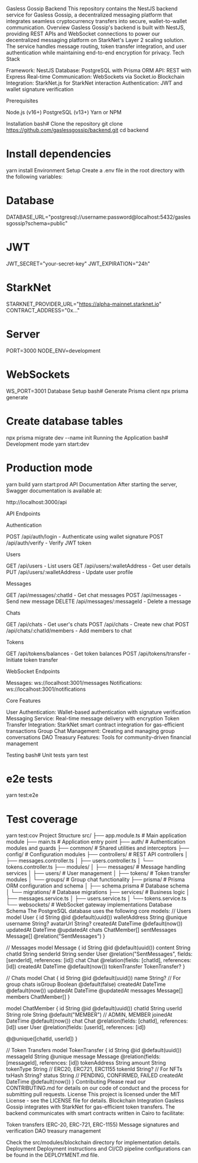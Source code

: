 Gasless Gossip Backend
This repository contains the NestJS backend service for Gasless Gossip, a decentralized messaging platform that integrates seamless cryptocurrency transfers into secure, wallet-to-wallet communication.
Overview
Gasless Gossip's backend is built with NestJS, providing REST APIs and WebSocket connections to power our decentralized messaging platform on StarkNet's Layer 2 scaling solution. The service handles message routing, token transfer integration, and user authentication while maintaining end-to-end encryption for privacy.
Tech Stack

Framework: NestJS
Database: PostgreSQL with Prisma ORM
API: REST with Express
Real-time Communication: WebSockets via Socket.io
Blockchain Integration: StarkNet.js for StarkNet interaction
Authentication: JWT and wallet signature verification

Prerequisites

Node.js (v16+)
PostgreSQL (v13+)
Yarn or NPM

Installation
bash# Clone the repository
git clone https://github.com/gaslessgossip/backend.git
cd backend

# Install dependencies
yarn install
Environment Setup
Create a .env file in the root directory with the following variables:
# Database
DATABASE_URL="postgresql://username:password@localhost:5432/gaslessgossip?schema=public"

# JWT
JWT_SECRET="your-secret-key"
JWT_EXPIRATION="24h"

# StarkNet
STARKNET_PROVIDER_URL="https://alpha-mainnet.starknet.io"
CONTRACT_ADDRESS="0x..."

# Server
PORT=3000
NODE_ENV=development

# WebSockets
WS_PORT=3001
Database Setup
bash# Generate Prisma client
npx prisma generate

# Create database tables
npx prisma migrate dev --name init
Running the Application
bash# Development mode
yarn start:dev

# Production mode
yarn build
yarn start:prod
API Documentation
After starting the server, Swagger documentation is available at:

http://localhost:3000/api

API Endpoints

Authentication

POST /api/auth/login - Authenticate using wallet signature
POST /api/auth/verify - Verify JWT token


Users

GET /api/users - List users
GET /api/users/:walletAddress - Get user details
PUT /api/users/:walletAddress - Update user profile


Messages

GET /api/messages/:chatId - Get chat messages
POST /api/messages - Send new message
DELETE /api/messages/:messageId - Delete a message


Chats

GET /api/chats - Get user's chats
POST /api/chats - Create new chat
POST /api/chats/:chatId/members - Add members to chat


Tokens

GET /api/tokens/balances - Get token balances
POST /api/tokens/transfer - Initiate token transfer



WebSocket Endpoints

Messages: ws://localhost:3001/messages
Notifications: ws://localhost:3001/notifications

Core Features

User Authentication: Wallet-based authentication with signature verification
Messaging Service: Real-time message delivery with encryption
Token Transfer Integration: StarkNet smart contract integration for gas-efficient transactions
Group Chat Management: Creating and managing group conversations
DAO Treasury Features: Tools for community-driven financial management

Testing
bash# Unit tests
yarn test

# e2e tests
yarn test:e2e

# Test coverage
yarn test:cov
Project Structure
src/
├── app.module.ts              # Main application module
├── main.ts                    # Application entry point
├── auth/                      # Authentication modules and guards
├── common/                    # Shared utilities and interceptors
├── config/                    # Configuration modules
├── controllers/               # REST API controllers
│   ├── messages.controller.ts
│   ├── users.controller.ts
│   └── tokens.controller.ts
├── modules/
│   ├── messages/              # Message handling services
│   ├── users/                 # User management
│   ├── tokens/                # Token transfer modules
│   └── groups/                # Group chat functionality
├── prisma/                    # Prisma ORM configuration and schema
│   ├── schema.prisma          # Database schema
│   └── migrations/            # Database migrations
├── services/                  # Business logic
│   ├── messages.service.ts
│   ├── users.service.ts
│   └── tokens.service.ts
└── websockets/                # WebSocket gateway implementations
Database Schema
The PostgreSQL database uses the following core models:
// Users
model User {
  id              String    @id @default(uuid())
  walletAddress   String    @unique
  username        String?
  avatarUrl       String?
  createdAt       DateTime  @default(now())
  updatedAt       DateTime  @updatedAt
  chats           ChatMember[]
  sentMessages    Message[] @relation("SentMessages")
}

// Messages
model Message {
  id          String    @id @default(uuid())
  content     String
  chatId      String
  senderId    String
  sender      User      @relation("SentMessages", fields: [senderId], references: [id])
  chat        Chat      @relation(fields: [chatId], references: [id])
  createdAt   DateTime  @default(now())
  tokenTransfer TokenTransfer?
}

// Chats
model Chat {
  id          String      @id @default(uuid())
  name        String?     // For group chats
  isGroup     Boolean     @default(false)
  createdAt   DateTime    @default(now())
  updatedAt   DateTime    @updatedAt
  messages    Message[]
  members     ChatMember[]
}

model ChatMember {
  id          String    @id @default(uuid())
  chatId      String
  userId      String
  role        String    @default("MEMBER") // ADMIN, MEMBER
  joinedAt    DateTime  @default(now())
  chat        Chat      @relation(fields: [chatId], references: [id])
  user        User      @relation(fields: [userId], references: [id])

  @@unique([chatId, userId])
}

// Token Transfers
model TokenTransfer {
  id            String    @id @default(uuid())
  messageId     String    @unique
  message       Message   @relation(fields: [messageId], references: [id])
  tokenAddress  String
  amount        String
  tokenType     String    // ERC20, ERC721, ERC1155
  tokenId       String?   // For NFTs
  txHash        String?
  status        String    // PENDING, CONFIRMED, FAILED
  createdAt     DateTime  @default(now())
}
Contributing
Please read our CONTRIBUTING.md for details on our code of conduct and the process for submitting pull requests.
License
This project is licensed under the MIT License - see the LICENSE file for details.
Blockchain Integration
Gasless Gossip integrates with StarkNet for gas-efficient token transfers. The backend communicates with smart contracts written in Cairo to facilitate:

Token transfers (ERC-20, ERC-721, ERC-1155)
Message signatures and verification
DAO treasury management

Check the src/modules/blockchain directory for implementation details.
Deployment
Deployment instructions and CI/CD pipeline configurations can be found in the DEPLOYMENT.md file.